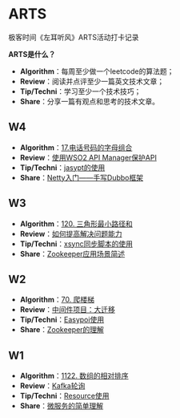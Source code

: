# ARTS
极客时间《左耳听风》ARTS活动打卡记录



**ARTS是什么？**

- **Algorithm**：每周至少做一个leetcode的算法题；
- **Review**：阅读并点评至少一篇英文技术文章；
- **Tip/Techni**：学习至少一个技术技巧；
- **Share**：分享一篇有观点和思考的技术文章。



## W4
- **Algorithm**：[17.电话号码的字母组合](https://github.com/hornsey/algo/blob/master/ARTS/Algorithm/W4-Q17%E7%94%B5%E8%AF%9D%E5%8F%B7%E7%A0%81%E7%9A%84%E5%AD%97%E6%AF%8D%E7%BB%84%E5%90%88.md)
- **Review**：[使用WSO2 API Manager保护API](https://github.com/hornsey/algo/blob/master/ARTS/Review/W4-%E4%BD%BF%E7%94%A8WSO2%20Manager%E4%BF%9D%E6%8A%A4API.md)
- **Tip/Techni**：[jasypt的使用](https://github.com/hornsey/algo/blob/master/ARTS/Tip/W4-jasypt%E7%9A%84%E4%BD%BF%E7%94%A8.md)
- **Share**：[Netty入门——手写Dubbo框架](https://blog.csdn.net/nalw2012/article/details/100055100)


## W3
- **Algorithm**：[120. 三角形最小路径和](https://github.com/hornsey/ARTS/blob/master/Algorithm/W3-Q120%E4%B8%89%E8%A7%92%E5%BD%A2%E6%9C%80%E5%B0%8F%E8%B7%AF%E5%BE%84%E5%92%8C.md)
- **Review**：[如何提高解决问题能力](https://github.com/hornsey/ARTS/blob/master/Review/W3-%E5%A6%82%E4%BD%95%E6%8F%90%E9%AB%98%E8%A7%A3%E5%86%B3%E9%97%AE%E9%A2%98%E8%83%BD%E5%8A%9B.md)
- **Tip/Techni**：[xsync同步脚本的使用](https://github.com/hornsey/ARTS/blob/master/Tip/W3-xsync%E5%90%8C%E6%AD%A5%E7%9A%84%E4%BD%BF%E7%94%A8.md)
- **Share**：[Zookeeper应用场景简述](https://github.com/hornsey/ARTS/blob/master/Sharing/W3-zookeeper%E5%BA%94%E7%94%A8%E5%9C%BA%E6%99%AF%E7%AE%80%E8%BF%B0.md)


## W2
- **Algorithm**：[70. 爬楼梯](https://github.com/hornsey/ARTS/blob/master/Algorithm/W2-Q70%E7%88%AC%E6%A5%BC%E6%A2%AF.md)
- **Review**：[中间件项目：大迁移](https://github.com/hornsey/ARTS/blob/master/Review/W2-Uber%E6%95%B0%E6%8D%AE%E5%BA%93%E5%A4%A7%E8%BF%81%E7%A7%BB.md)
- **Tip/Techni**：[Easypoi使用](https://github.com/hornsey/ARTS/blob/master/Tip/W2-Easypoi%E7%9A%84%E4%BD%BF%E7%94%A8.md)
- **Share**：[Zookeeper的理解](https://github.com/hornsey/ARTS/blob/master/Sharing/W2-zookeeper%E7%90%86%E8%A7%A3.md)


## W1
- **Algorithm**：[1122. 数组的相对排序](https://github.com/hornsey/ARTS/blob/master/Algorithm/W1-Q1122%E6%95%B0%E7%BB%84%E7%9A%84%E7%9B%B8%E5%AF%B9%E6%8E%92%E5%BA%8F.md)
- **Review**：[Kafka轮询](https://github.com/hornsey/ARTS/blob/master/Review/W1-kafka%E8%BD%AE%E8%AF%A2.md)
- **Tip/Techni**：[Resource使用](https://github.com/hornsey/ARTS/blob/master/Tip/W1-Resource%E4%BD%BF%E7%94%A8.md)
- **Share**：[微服务的简单理解](https://github.com/hornsey/ARTS/blob/master/Sharing/W1-%E5%BE%AE%E6%9C%8D%E5%8A%A1%E7%90%86%E8%A7%A3.md)



 
 


